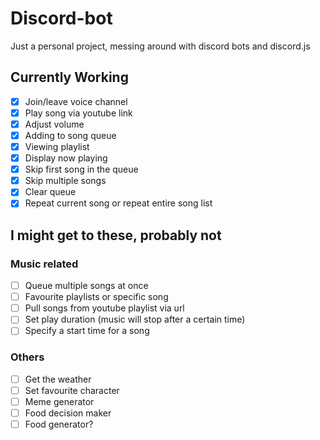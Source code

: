 # Discord-bot
Just a personal project, messing around with discord bots and discord.js

## Currently Working
- [x] Join/leave voice channel
- [x] Play song via youtube link
- [x] Adjust volume
- [x] Adding to song queue
- [x] Viewing playlist
- [x] Display now playing
- [x] Skip first song in the queue
- [x] Skip multiple songs
- [x] Clear queue
- [x] Repeat current song or repeat entire song list

## I might get to these, probably not
### Music related
- [ ] Queue multiple songs at once
- [ ] Favourite playlists or specific song
- [ ] Pull songs from youtube playlist via url
- [ ] Set play duration (music will stop after a certain time)
- [ ] Specify a start time for a song
### Others
- [ ] Get the weather
- [ ] Set favourite character
- [ ] Meme generator
- [ ] Food decision maker
- [ ] Food generator?
